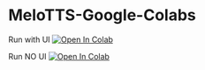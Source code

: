 # MeloTTS-Google-Colabs

Run with UI <a target="_blank" href="https://colab.research.google.com/github/Nick088Official/MeloTTS-Google-Colabs/blob/main/MeloTTS_UI.ipynb">
  <img src="https://colab.research.google.com/assets/colab-badge.svg" alt="Open In Colab"/>
</a>

Run NO UI <a target="_blank" href="https://colab.research.google.com/github/Nick088Official/MeloTTS-Google-Colabs/blob/main/MeloTTS_NO_UI.ipynb">
  <img src="https://colab.research.google.com/assets/colab-badge.svg" alt="Open In Colab"/>
</a>
